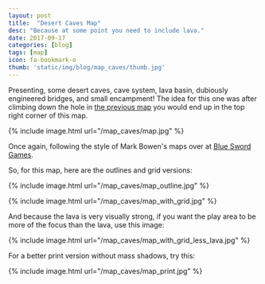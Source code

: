 ```yaml
---
layout: post
title:  "Desert Caves Map"
desc: "Because at some point you need to include lava."
date: 2017-09-17
categories: [blog]
tags: [map]
icon: fa-bookmark-o
thumb: 'static/img/blog/map_caves/thumb.jpg'
---
```


Presenting, some desert caves, cave system, lava basin, dubiously engineered bridges, and small
encampment! The idea for this one was after climbing down the hole in [the previous map](/blog/2017/09/16/map-camp.html)
you would end up in the top right corner of this map.

{% include image.html url="/map_caves/map.jpg"  %}

Once again, following the style of Mark Bowen's maps over at [Blue Sword Games](https://www.patreon.com/blueswordgames).


So, for this map, here are the outlines and grid versions:

{% include image.html url="/map_caves/map_outline.jpg"  %}

{% include image.html url="/map_caves/map_with_grid.jpg"  %}

And because the lava is very visually strong, if you want the play area to be more 
of the focus than the lava, use this image:

{% include image.html url="/map_caves/map_with_grid_less_lava.jpg"  %}

For a better print version without mass shadows, try this:

{% include image.html url="/map_caves/map_print.jpg"  %}
